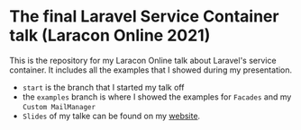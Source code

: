 # The final Laravel Service Container talk (Laracon Online 2021)

This is the repository for my Laracon Online talk about Laravel's service container.
It includes all the examples that I showed during my presentation.

* `start` is the branch that I started my talk off
* the `examples` branch is where I showed the examples for `Facades` and my `Custom MailManager`
* `Slides` of my talke can be found on my [website](https://christoph-rumpel.com/speaking).
